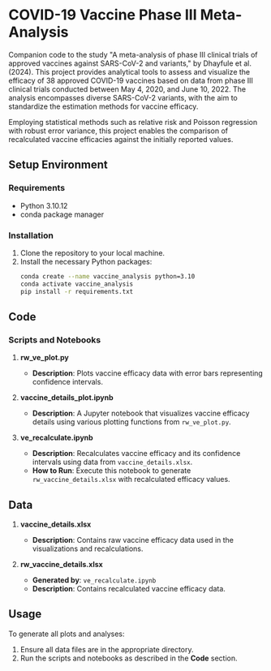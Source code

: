 # COVID-19 Vaccine Phase III Meta-Analysis
Companion code to the study "A meta-analysis of phase III clinical trials of approved vaccines against SARS-CoV-2 and variants," by Dhayfule et al. (2024). This project provides analytical tools to assess and visualize the efficacy of 38 approved COVID-19 vaccines based on data from phase III clinical trials conducted between May 4, 2020, and June 10, 2022. The analysis encompasses diverse SARS-CoV-2 variants, with the aim to standardize the estimation methods for vaccine efficacy.

Employing statistical methods such as relative risk and Poisson regression with robust error variance, this project enables the comparison of recalculated vaccine efficacies against the initially reported values. 


## Setup Environment

### Requirements
- Python 3.10.12
- conda package manager

### Installation
1. Clone the repository to your local machine.
2. Install the necessary Python packages:
   ```bash
   conda create --name vaccine_analysis python=3.10
   conda activate vaccine_analysis
   pip install -r requirements.txt
   ```

## Code

### Scripts and Notebooks

1. **rw_ve_plot.py**
   - **Description**: Plots vaccine efficacy data with error bars representing confidence intervals.

2. **vaccine_details_plot.ipynb**
   - **Description**: A Jupyter notebook that visualizes vaccine efficacy details using various plotting functions from `rw_ve_plot.py`.

3. **ve_recalculate.ipynb**
   - **Description**: Recalculates vaccine efficacy and its confidence intervals using data from `vaccine_details.xlsx`.
   - **How to Run**: Execute this notebook to generate `rw_vaccine_details.xlsx` with recalculated efficacy values.

## Data

1. **vaccine_details.xlsx**
   - **Description**: Contains raw vaccine efficacy data used in the visualizations and recalculations.

2. **rw_vaccine_details.xlsx**
   - **Generated by**: `ve_recalculate.ipynb`
   - **Description**: Contains recalculated vaccine efficacy data.

## Usage

To generate all plots and analyses:
1. Ensure all data files are in the appropriate directory.
2. Run the scripts and notebooks as described in the **Code** section.